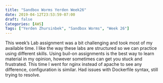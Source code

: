 ```yaml
---
title: "Sandbox Worms Yerden Week26"
date: 2019-04-12T23:53:59-07:00
draft: false
Categories: [AWS]
Tags: ["Yerden Zhursinbek", "Sandbox Worms", "Week 26"]
---
```


This week’s Lab assignment was a bit challenging and took most of my available time. I like the way these labs are structured so we can practice using different skills. Using buil-on assignments is the best way to learn material in my opinion, however sometimes can get you stuck and frustrated. 
This time I went for nginx instead of apache to see any difference, configuration is similar. Had issues with Dockerfile syntax, still trying to resolve.
